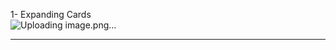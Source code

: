 1- Expanding Cards <br/>
![Uploading image.png…]()


------------------------------------------------------------------
